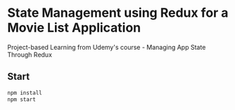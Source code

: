 # State Management using Redux for a Movie List Application

Project-based Learning from Udemy's course - Managing App State Through Redux

## Start

```sh
npm install
npm start
